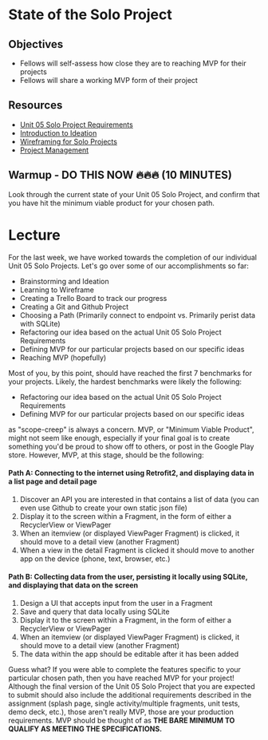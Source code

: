 # State of the Solo Project

## Objectives
* Fellows will self-assess how close they are to reaching MVP for their projects
* Fellows will share a working MVP form of their project

## Resources
* [Unit 05 Solo Project Requirements](https://github.com/joinpursuit/Pursuit-Core-Android/blob/master/cohort_5.4/unit_05/projects/05_01_unit_05_solo_project.md)
* [Introduction to Ideation](https://github.com/joinpursuit/Pursuit-Core-Android/blob/master/cohort_5.4/unit_05/05_04_introduction_to_ideation.md)
* [Wireframing for Solo Projects](https://github.com/joinpursuit/Pursuit-Core-Android/blob/master/cohort_5.4/unit_05/05_07_wireframing_for_solo_projects.md)
* [Project Management](https://github.com/joinpursuit/Pursuit-Core-Android/blob/master/cohort_5.4/unit_01/01_29_Project_Management.md)

## Warmup - DO THIS NOW :fire::fire::fire: (10 MINUTES)
Look through the current state of your Unit 05 Solo Project, and confirm that you have hit the minimum viable product for your chosen path.

# Lecture

For the last week, we have worked towards the completion of our individual Unit 05 Solo Projects. Let's go over some of our accomplishments so far:

* Brainstorming and Ideation
* Learning to Wireframe
* Creating a Trello Board to track our progress
* Creating a Git and Github Project
* Choosing a Path (Primarily connect to endpoint vs. Primarily perist data with SQLite)
* Refactoring our idea based on the actual Unit 05 Solo Project Requirements
* Defining MVP for our particular projects based on our specific ideas
* Reaching MVP (hopefully)

Most of you, by this point, should have reached the first 7 benchmarks for your projects. Likely, the hardest benchmarks were likely the following:

* Refactoring our idea based on the actual Unit 05 Solo Project Requirements
* Defining MVP for our particular projects based on our specific ideas

as "scope-creep" is always a concern. MVP, or "Minimum Viable Product", might not seem like enough, especially if your final goal is to create something you'd be proud to show off to others, or post in the Google Play store. However, MVP, at this stage, should be the following:

#### Path A: Connecting to the internet using Retrofit2, and displaying data in a list page and detail page

1. Discover an API you are interested in that contains a list of data (you can even use Github to create your own static json file)
1. Display it to the screen within a Fragment, in the form of either a RecyclerView or ViewPager
1. When an itemview (or displayed ViewPager Fragment) is clicked, it should move to a detail view (another Fragment)
1. When a view in the detail Fragment is clicked it should move to another app on the device (phone, text, browser, etc.)

#### Path B: Collecting data from the user, persisting it locally using SQLite, and displaying that data on the screen

1. Design a UI that accepts input from the user in a Fragment
1. Save and query that data locally using SQLite
1. Display it to the screen within a Fragment, in the form of either a RecyclerView or ViewPager
1. When an itemview (or displayed ViewPager Fragment) is clicked, it should move to a detail view (another Fragment)
1. The data within the app should be editable after it has been added

Guess what? If you were able to complete the features specific to your particular chosen path, then you have reached MVP for your project! Although the final version of the Unit 05 Solo Project that you are expected to submit should also include the additional requirements described in the assignment (splash page, single activity/multiple fragments, unit tests, demo deck, etc.), those aren't really MVP, those are your production requirements. MVP should be thought of as **THE BARE MINIMUM TO QUALIFY AS MEETING THE SPECIFICATIONS.**

